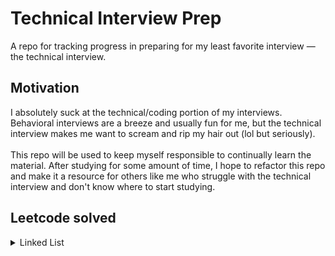 # Technical Interview Prep
A repo for tracking progress in preparing for my least favorite interview — the technical interview.

## Motivation
I absolutely suck at the technical/coding portion of my interviews. Behavioral interviews
are a breeze and usually fun for me, but the technical interview makes me want to
scream and rip my hair out (lol but seriously).
<br /> <br />
This repo will be used to keep myself responsible to continually learn 
the material. After studying for some amount of time, I hope to refactor this repo
and make it a resource for others like me who struggle with the technical interview 
and don't know where to start studying.

## Leetcode solved

<details>
    <summary>Linked List</summary>

   * [Intersection of Two Linked Lists](https://leetcode.com/problems/intersection-of-two-linked-lists/).

</details>

